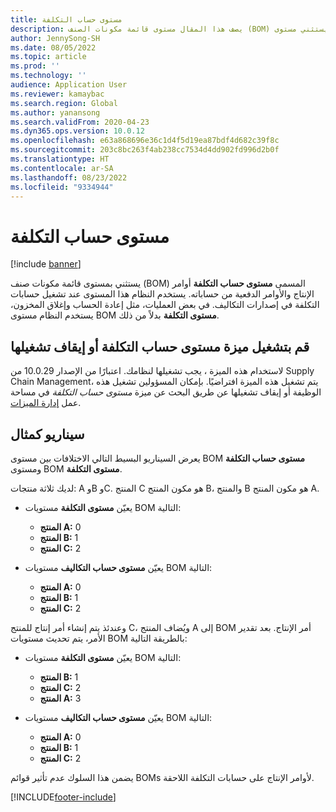 ```yaml
---
title: مستوى حساب التكلفة
description: يصف هذا المقال مستوى قائمة مكونات الصنف (BOM) الذي يسمى مستوى حساب التكلفة. يستثني مستوى BOM هذا أوامر الإنتاج والأوامر الدفعية من حساباته.
author: JennySong-SH
ms.date: 08/05/2022
ms.topic: article
ms.prod: ''
ms.technology: ''
audience: Application User
ms.reviewer: kamaybac
ms.search.region: Global
ms.author: yanansong
ms.search.validFrom: 2020-04-23
ms.dyn365.ops.version: 10.0.12
ms.openlocfilehash: e63a868696e36c1d4f5d19ea87bdf4d682c39f8c
ms.sourcegitcommit: 203c8bc263f4ab238cc7534d4dd902fd996d2b0f
ms.translationtype: HT
ms.contentlocale: ar-SA
ms.lasthandoff: 08/23/2022
ms.locfileid: "9334944"
---
```

# <a name="cost-calculation-level"></a>مستوى حساب التكلفة

[!include [banner](../includes/banner.md)]

يستثني بمستوى قائمة مكونات صنف (BOM) المسمى **مستوى حساب التكلفة** أوامر الإنتاج والأوامر الدفعية من حساباته. يستخدم النظام هذا المستوى عند تشغيل حسابات التكلفة في إصدارات التكاليف. في بعض العمليات، مثل إعادة الحساب وإغلاق المخزون، يستخدم النظام مستوى BOM **مستوى التكلفة** بدلاً من ذلك.

## <a name="turn-the-cost-calculation-level-feature-on-or-off"></a>قم بتشغيل ميزة مستوى حساب التكلفة أو إيقاف تشغيلها

لاستخدام هذه الميزة ، يجب تشغيلها لنظامك. اعتبارًا من الإصدار 10.0.29 من Supply Chain Management، يتم تشغيل هذه الميزة افتراضيًا. بإمكان المسؤولين تشغيل هذه الوظيفة أو إيقاف تشغيلها عن طريق البحث عن ميزة *مستوى حساب التكلفة‬* في مساحة عمل [إدارة الميزات](../../fin-ops-core/fin-ops/get-started/feature-management/feature-management-overview.md).

## <a name="example-scenario"></a>سيناريو كمثال

يعرض السيناريو البسيط التالي الاختلافات بين مستوى BOM **مستوى حساب التكلفة** ومستوى BOM **مستوى التكلفة**.

لديك ثلاثة منتجات: A وB وC. المنتج C هو مكون المنتج B، والمنتج B هو مكون المنتج A.

- يعيّن **مستوى التكلفة** مستويات BOM التالية:

    - **المنتج A:** 0
    - **المنتج B:** 1
    - **المنتج C:** 2

- يعيّن **مستوى حساب التكاليف** مستويات BOM التالية:

    - **المنتج A:** 0
    - **المنتج B:** 1
    - **المنتج C:** 2

وعندئذ يتم إنشاء أمر إنتاج للمنتج C، ويُضاف المنتج A إلى BOM أمر الإنتاج. بعد تقدير الأمر، يتم تحديث مستويات BOM بالطريقة التالية:

- يعيّن **مستوى التكلفة** مستويات BOM التالية:

    - **المنتج B:** 1
    - **المنتج C:** 2
    - **المنتج A:** 3

- يعيّن **مستوى حساب التكاليف** مستويات BOM التالية:

    - **المنتج A:** 0
    - **المنتج B:** 1
    - **المنتج C:** 2

يضمن هذا السلوك عدم تأثير قوائم BOMs لأوامر الإنتاج على حسابات التكلفة اللاحقة.


[!INCLUDE[footer-include](../../includes/footer-banner.md)]